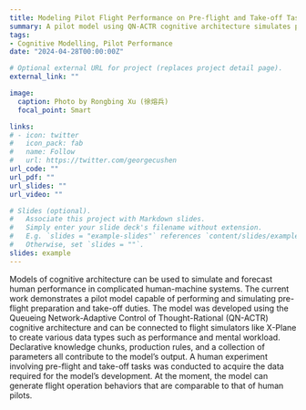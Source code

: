 ```yaml
---
title: Modeling Pilot Flight Performance on Pre-flight and Take-off Tasks with A Cognitive Architecture
summary: A pilot model using QN-ACTR cognitive architecture simulates pre-flight and take-off tasks, matching human pilot performance.
tags:
- Cognitive Modelling, Pilot Performance
date: "2024-04-28T00:00:00Z"

# Optional external URL for project (replaces project detail page).
external_link: ""

image:
  caption: Photo by Rongbing Xu (徐熔兵)
  focal_point: Smart

links:
# - icon: twitter
#   icon_pack: fab
#   name: Follow
#   url: https://twitter.com/georgecushen
url_code: ""
url_pdf: ""
url_slides: ""
url_video: ""

# Slides (optional).
#   Associate this project with Markdown slides.
#   Simply enter your slide deck's filename without extension.
#   E.g. `slides = "example-slides"` references `content/slides/example-slides.md`.
#   Otherwise, set `slides = ""`.
slides: example
---
```


Models of cognitive architecture can be used to simulate and forecast human performance in complicated human-machine systems. The current work demonstrates a pilot model capable of performing and simulating pre-flight preparation and take-off duties. The model was developed using the Queueing Network-Adaptive Control of Thought-Rational (QN-ACTR) cognitive architecture and can be connected to flight simulators like X-Plane to create various data types such as performance and mental workload. Declarative knowledge chunks, production rules, and a collection of parameters all contribute to the model’s output. A human experiment involving pre-flight and take-off tasks was conducted to acquire the data required for the model’s development. At the moment, the model can generate flight operation behaviors that are comparable to that of human pilots.